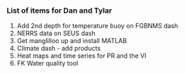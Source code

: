 ### List of items for Dan and Tylar

1. Add 2nd depth for temperature buoy on FGBNMS dash
2. NERRS data on SEUS dash
3. Get manglilloo up and install MATLAB
4. Climate dash - add products
5. Heat maps and time series for PR and the VI
6. FK Water quality tool
